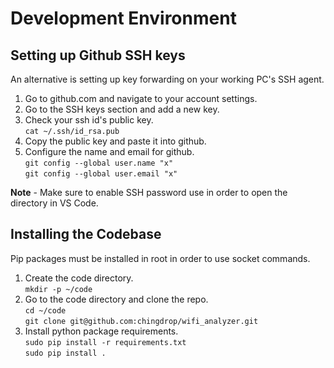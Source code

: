 # Development Environment

## Setting up Github SSH keys

An alternative is setting up key forwarding on your working PC's SSH agent.

1. Go to github.com and navigate to your account settings.
2. Go to the SSH keys section and add a new key.
3. Check your ssh id's public key.  
    `cat ~/.ssh/id_rsa.pub`
4. Copy the public key and paste it into github.
5. Configure the name and email for github.  
    `git config --global user.name "x"`  
    `git config --global user.email "x"`

**Note** - Make sure to enable SSH password use in order to open the directory in VS Code.
  
## Installing the Codebase

Pip packages must be installed in root in order to use socket commands.

1. Create the code directory.  
    `mkdir -p ~/code`
2. Go to the code directory and clone the repo.  
    `cd ~/code`  
    `git clone git@github.com:chingdrop/wifi_analyzer.git`
3. Install python package requirements.  
    `sudo pip install -r requirements.txt`  
    `sudo pip install .`
